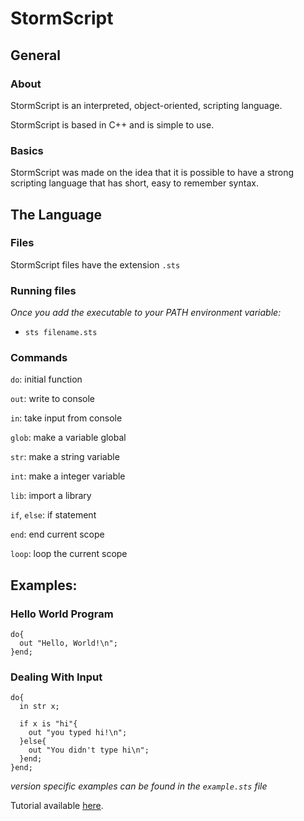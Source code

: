 # StormScript

## General

### About

StormScript is an interpreted, object-oriented, scripting language. 

StormScript is based in C++ and is simple to use.

### Basics

StormScript was made on the idea that it is possible to have a strong scripting language that has short, easy to remember syntax.

## The Language

### Files

StormScript files have the extension `.sts`

### Running files

_Once you add the executable to your PATH environment variable:_

* `sts filename.sts`


### Commands

`do`: initial function

`out`: write to console

`in`: take input from console

`glob`: make a variable global

`str`: make a string variable

`int`: make a integer variable

`lib`: import a library

`if`, `else`: if statement

`end`: end current scope

`loop`: loop the current scope

## Examples:

### Hello World Program

```
do{
  out "Hello, World!\n";
}end;
```

### Dealing With Input

```
do{
  in str x;

  if x is "hi"{
    out "you typed hi!\n";
  }else{
    out "You didn't type hi\n";
  }end;
}end;
```

_version specific examples can be found in the `example.sts` file_

Tutorial available [here](https://stormprograms.com/stormscript/helloworld).